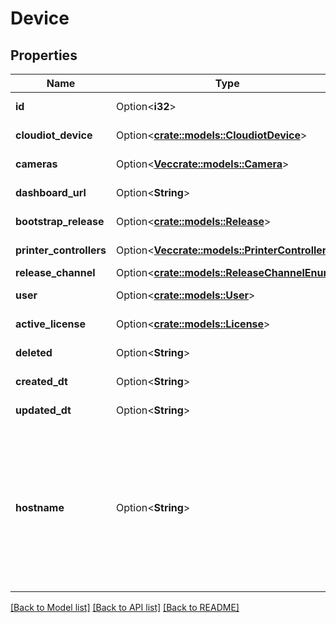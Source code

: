 # Device

## Properties

Name | Type | Description | Notes
------------ | ------------- | ------------- | -------------
**id** | Option<**i32**> |  | [optional][readonly]
**cloudiot_device** | Option<[**crate::models::CloudiotDevice**](CloudiotDevice.md)> |  | [optional][readonly]
**cameras** | Option<[**Vec<crate::models::Camera>**](Camera.md)> |  | [optional][readonly]
**dashboard_url** | Option<**String**> |  | [optional][readonly]
**bootstrap_release** | Option<[**crate::models::Release**](Release.md)> |  | [optional][readonly]
**printer_controllers** | Option<[**Vec<crate::models::PrinterController>**](PrinterController.md)> |  | [optional][readonly]
**release_channel** | Option<[**crate::models::ReleaseChannelEnum**](ReleaseChannelEnum.md)> |  | [optional]
**user** | Option<[**crate::models::User**](User.md)> |  | [optional][readonly]
**active_license** | Option<[**crate::models::License**](License.md)> |  | [optional][readonly]
**deleted** | Option<**String**> |  | [optional][readonly]
**created_dt** | Option<**String**> |  | [optional][readonly]
**updated_dt** | Option<**String**> |  | [optional][readonly]
**hostname** | Option<**String**> | Please enter the hostname you set in the Raspberry Pi Imager's Advanced Options menu (without .local extension) | [optional]

[[Back to Model list]](../README.md#documentation-for-models) [[Back to API list]](../README.md#documentation-for-api-endpoints) [[Back to README]](../README.md)


